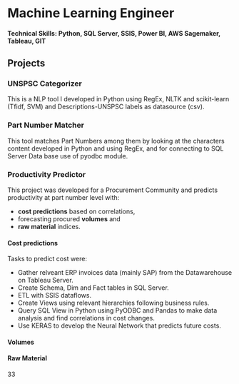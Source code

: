 # Machine Learning Engineer

#### Technical Skills: Python, SQL Server, SSIS, Power BI, AWS Sagemaker, Tableau, GIT

## Projects

### **UNSPSC Categorizer**
This is a NLP tool I developed in Python using RegEx, NLTK and scikit-learn (Tfidf, SVM) and Descriptions-UNSPSC labels as datasource (csv).

### **Part Number Matcher**
This tool matches Part Numbers among them by looking at the characters content developed in Python and using RegEx, and for connecting to SQL Server Data base use of pyodbc module. 

### **Productivity Predictor**
This project was developed for a Procurement Community and predicts productivity at part number level with:
- **cost predictions** based on correlations,
- forecasting procured **volumes** and
- **raw material** indices.

#### **Cost predictions**
Tasks to predict cost were:
- Gather relveant ERP invoices data (mainly SAP) from the Datawarehouse on Tableau Server.
- Create Schema, Dim and Fact tables in SQL Server.
- ETL with SSIS dataflows. 
- Create Views using relevant hierarchies following business rules.
- Query SQL View in Python using PyODBC and Pandas to make data analysis and find correlations in cost changes.
- Use KERAS to develop the Neural Network that predicts future costs.

#### Volumes

#### Raw Material










33
